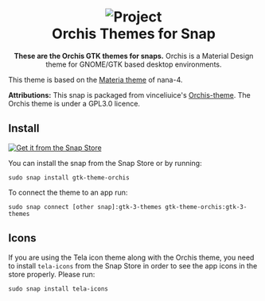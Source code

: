 <div align="center">
<h1 align="center">
  <img src="https://gitlab.com/uploads/-/system/project/avatar/18761542/e1e4dc0611627e93ae11227f17cc8a875d4f.jpg" alt="Project">
  <br />
  Orchis Themes for Snap
</h1>
</div>

<p align="center"><b>These are the Orchis GTK themes for snaps.</b> Orchis is a Material Design theme for GNOME/GTK based desktop environments.

This theme is based on the <a href="https://github.com/nana-4/materia-theme">Materia theme</a> of nana-4. 


<b>Attributions:</b>
This snap is packaged from vinceliuice's <a href="https://github.com/vinceliuice/Orchis-theme">Orchis-theme</a>. The Orchis theme is under a GPL3.0 licence.
</p>


## Install
<a href="https://snapcraft.io/orchis-themes">
<img alt="Get it from the Snap Store" src="https://snapcraft.io/static/images/badges/en/snap-store-white.svg" />
</a>

You can install the snap from the Snap Store оr by running:
```
sudo snap install gtk-theme-orchis
```
To connect the theme to an app run:
```
sudo snap connect [other snap]:gtk-3-themes gtk-theme-orchis:gtk-3-themes 
```

## Icons
If you are using the Tela icon theme along with the Orchis theme, you need to install ```tela-icons``` from the Snap Store in order to see the app icons in the store properly. Please run:

```
sudo snap install tela-icons
```
